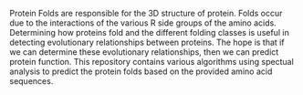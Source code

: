 Protein Folds are responsible for the 3D structure of protein.  Folds occur due to the interactions of the various R side groups of the amino acids.  Determining how proteins fold and the different folding classes is useful in detecting evolutionary relationships between proteins.  The hope is that if we can determine these evolutionary relationships, then we can predict protein function.  This repository contains various algorithms using spectual analysis to predict the protein folds based on the provided amino acid sequences.
